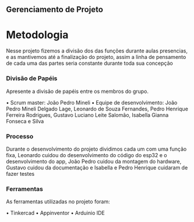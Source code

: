 ## Gerenciamento de Projeto


# Metodologia

Nesse projeto fizemos a divisão dos das funções durante aulas presencias, e as mantivemos até a finalização do projeto, assim a linha de pensamento de cada uma das partes seria constante durante toda sua concepção

### Divisão de Papéis

Apresente a divisão de papéis entre os membros do grupo.

•	Scrum master: João Pedro Mineli
•	Equipe de desenvolvimento: João Pedro Mineli Delgado Lage, Leonardo de Souza Fernandes, Pedro Henrique Ferreira Rodrigues, Gustavo Luciano Leite Salomão, Isabella Gianna Fonseca e Silva


### Processo

Durante o desenvolvimento do projeto dividimos cada um com uma função fixa, Leonardo cuidou do desenvolvimento do código do esp32 e o desenvolvimento do app, João Pedro cuidou da montagem do hardware, Gustavo cuidou da documentação e Isabella e Pedro Henrique cuidaram de fazer testes 
 

### Ferramentas

As ferramentas utilizadas no projeto foram:

•	Tinkercad
•	Appinventor
•	Arduinio IDE 
